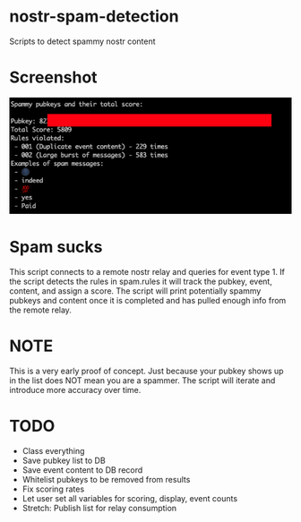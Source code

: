 # nostr-spam-detection
Scripts to detect spammy nostr content

# Screenshot
<img src="https://github.com/ronaldstoner/nostr-spam-detection/blob/main/images/poc.png?raw=true" alt="A text console showing spammy pubkeys and their content" width="600">

# Spam sucks
This script connects to a remote nostr relay and queries for event type 1. If the script detects the rules in spam.rules it will track the pubkey, event, content, and assign a score. The script will print potentially spammy pubkeys and content once it is completed and has pulled enough info from the remote relay. 

# NOTE
This is a very early proof of concept. Just because your pubkey shows up in the list does NOT mean you are a spammer. The script will iterate and introduce more accuracy over time. 

# TODO
- Class everything
- Save pubkey list to DB
- Save event content to DB record
- Whitelist pubkeys to be removed from results
- Fix scoring rates
- Let user set all variables for scoring, display, event counts
- Stretch: Publish list for relay consumption

